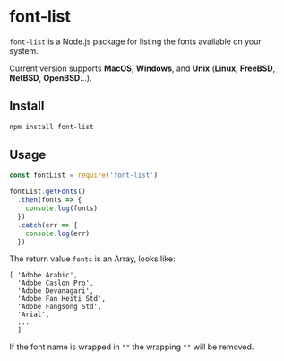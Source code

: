 # font-list

`font-list` is a Node.js package for listing the fonts available on your system.

Current version supports **MacOS**, **Windows**, and **Unix** (**Linux**, **FreeBSD**, **NetBSD**, **OpenBSD**...).

## Install

```bash
npm install font-list
```

## Usage

```js
const fontList = require('font-list')

fontList.getFonts()
  .then(fonts => {
    console.log(fonts)
  })
  .catch(err => {
    console.log(err)
  })
```

The return value `fonts` is an Array, looks like:

```
[ 'Adobe Arabic',
  'Adobe Caslon Pro',
  'Adobe Devanagari',
  'Adobe Fan Heiti Std',
  'Adobe Fangsong Std',
  'Arial',
  ...
  ]
```

If the font name is wrapped in `""` the wrapping `""` will be removed.
